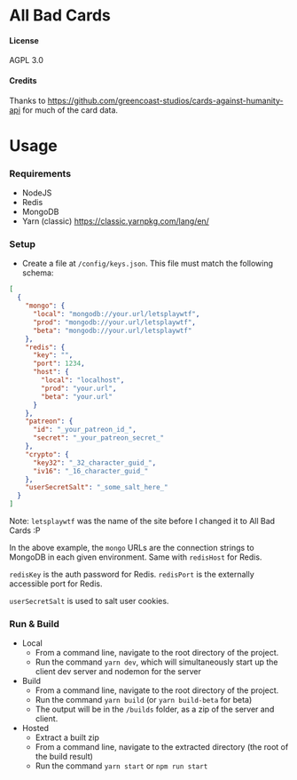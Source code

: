 # All Bad Cards

#### License
AGPL 3.0

#### Credits ####
Thanks to https://github.com/greencoast-studios/cards-against-humanity-api for much of the card data.

# Usage 

### Requirements

- NodeJS
- Redis 
- MongoDB
- Yarn (classic) https://classic.yarnpkg.com/lang/en/

### Setup

- Create a file at `/config/keys.json`. This file must match the following schema:

```json
[
  {
    "mongo": {
      "local": "mongodb://your.url/letsplaywtf",
      "prod": "mongodb://your.url/letsplaywtf",
      "beta": "mongodb://your.url/letsplaywtf"
    },
    "redis": {
      "key": "",
      "port": 1234,
      "host": {
        "local": "localhost",
        "prod": "your.url",
        "beta": "your.url"
      }
    },
    "patreon": {
      "id": "_your_patreon_id_",
      "secret": "_your_patreon_secret_"
    },
    "crypto": {
      "key32": "_32_character_guid_",
      "iv16": "_16_character_guid_"
    },
    "userSecretSalt": "_some_salt_here_"
  }
]
```
Note: `letsplaywtf` was the name of the site before I changed it to All Bad Cards :P

In the above example, the `mongo` URLs are the connection strings to MongoDB in each given environment. Same with `redisHost` for Redis.

`redisKey` is the auth password for Redis. `redisPort` is the externally accessible port for Redis.

`userSecretSalt` is used to salt user cookies.


### Run & Build

- Local
    - From a command line, navigate to the root directory of the project.
    - Run the command `yarn dev`, which will simultaneously start up the client dev server and nodemon for the server
- Build
    - From a command line, navigate to the root directory of the project.
    - Run the command `yarn build` (or `yarn build-beta` for beta)
    - The output will be in the `/builds` folder, as a zip of the server and client.
- Hosted
    - Extract a built zip
    - From a command line, navigate to the extracted directory (the root of the build result)
    - Run the command `yarn start` or `npm run start`

